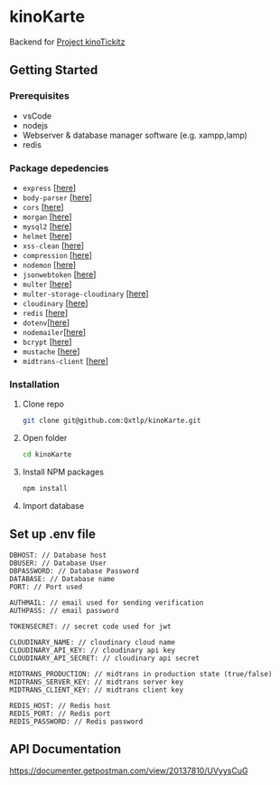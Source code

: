 # kinoKarte

Backend for [Project kinoTickitz](https://github.com/zen-jaelani/kinoTickitz)

## Getting Started

### Prerequisites

- vsCode
- nodejs
- Webserver & database manager software (e.g. xampp,lamp)
- redis

### Package depedencies

- `express` [[here](https://www.npmjs.com/package/express)]
- `body-parser` [[here](https://www.npmjs.com/package/body-parser)]
- `cors` [[here](https://www.npmjs.com/package/cors)]
- `morgan` [[here](https://www.npmjs.com/package/morgan)]
- `mysql2` [[here](https://www.npmjs.com/package/mysql2)]
- `helmet` [[here](https://www.npmjs.com/package/helmet)]
- `xss-clean` [[here](https://www.npmjs.com/package/xss-clean)]
- `compression` [[here](https://www.npmjs.com/package/compression)]
- `nodemon` [[here](https://www.npmjs.com/package/nodemon)]
- `jsonwebtoken` [[here](https://www.npmjs.com/package/jsonwebtoken)]
- `multer` [[here](https://www.npmjs.com/package/multer)]
- `multer-storage-cloudinary` [[here](https://www.npmjs.com/package/multer-storage-cloudinary)]
- `cloudinary` [[here](https://www.npmjs.com/package/cloudinary)]
- `redis` [[here](https://www.npmjs.com/package/redis)]
- `dotenv`[[here](https://www.npmjs.com/package/dotenv)]
- `nodemailer`[[here](https://www.npmjs.com/package/nodemailer)]
- `bcrypt` [[here](https://www.npmjs.com/package/bcrypt)]
- `mustache` [[here](https://www.npmjs.com/package/mustache)]
- `midtrans-client` [[here](https://www.npmjs.com/package/midtrans-client)]

### Installation

1. Clone repo
   ```sh
   git clone git@github.com:Qxtlp/kinoKarte.git
   ```
2. Open folder
   ```sh
   cd kinoKarte
   ```
3. Install NPM packages
   ```sh
   npm install
   ```
4. Import database

## Set up .env file

```
DBHOST: // Database host
DBUSER: // Database User
DBPASSWORD: // Database Password
DATABASE: // Database name
PORT: // Port used

AUTHMAIL: // email used for sending verification
AUTHPASS: // email password

TOKENSECRET: // secret code used for jwt

CLOUDINARY_NAME: // cloudinary cloud name
CLOUDINARY_API_KEY: // cloudinary api key
CLOUDINARY_API_SECRET: // cloudinary api secret

MIDTRANS_PRODUCTION: // midtrans in production state (true/false)
MIDTRANS_SERVER_KEY: // midtrans server key
MIDTRANS_CLIENT_KEY: // midtrans client key

REDIS_HOST: // Redis host
REDIS_PORT: // Redis port
REDIS_PASSWORD: // Redis password
```

## API Documentation

https://documenter.getpostman.com/view/20137810/UVyysCuG
